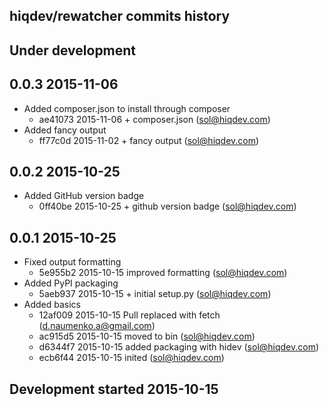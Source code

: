 hiqdev/rewatcher commits history
--------------------------------

## Under development


## 0.0.3 2015-11-06

- Added composer.json to install through composer
    - ae41073 2015-11-06 + composer.json (sol@hiqdev.com)
- Added fancy output
    - ff77c0d 2015-11-02 + fancy output (sol@hiqdev.com)

## 0.0.2 2015-10-25

- Added GitHub version badge
    - 0ff40be 2015-10-25 + github version badge (sol@hiqdev.com)

## 0.0.1 2015-10-25

- Fixed output formatting
    - 5e955b2 2015-10-15 improved formatting (sol@hiqdev.com)
- Added PyPI packaging
    - 5aeb937 2015-10-15 + initial setup.py (sol@hiqdev.com)
- Added basics
    - 12af009 2015-10-15 Pull replaced with fetch (d.naumenko.a@gmail.com)
    - ac915d5 2015-10-15 moved to bin (sol@hiqdev.com)
    - d6344f7 2015-10-15 added packaging with hidev (sol@hiqdev.com)
    - ecb6f44 2015-10-15 inited (sol@hiqdev.com)

## Development started 2015-10-15

